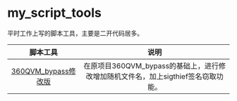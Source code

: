 # my_script_tools
平时工作上写的脚本工具，主要是二开代码居多。

| 脚本工具  |  说明  |
| :----:  |  :----:  |
| [360QVM_bypass修改版](https://github.com/S9MF/my_script_tools/blob/main/360QVM_bypass-public/README.md) |  在原项目360QVM_bypass的基础上，进行修改增加随机文件名，加上sigthief签名窃取功能。 |

